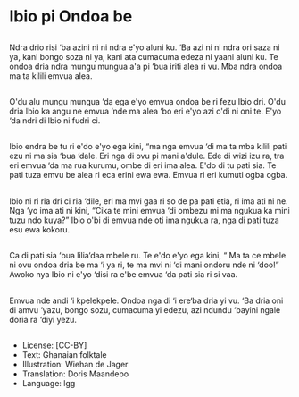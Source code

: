 # Ibio pi Ondoa be

##
Ndra drio risi ‘ba azini ni ni ndra
e'yo aluni ku. ‘Ba azi ni ni ndra
ori saza ni ya, kani bongo soza
ni ya, kani ata cumacuma
edeza ni yaani aluni ku.
Te ondoa dria ndra mungu
mungua a'a pi ‘bua iriti alea ri
vu. Mba ndra ondoa ma ta kilili
emvua alea.

##
O'du alu mungu mungua ‘da
ega e'yo emvua ondoa be ri
fezu Ibio dri.
O'du dria Ibio ka angu ne
emvua ‘nde ma alea ‘bo eri e'yo
azi o'di ni oni te. E'yo ‘da ndri di
Ibio ni fudri ci.

##
Ibio endra be tu ri e'do e'yo ega
kini, “ma nga emvua ‘di ma ta
mba kilili pati ezu ni ma sia ‘bua
‘dale. Eri nga di ovu pi mani
a'dule.
Ede di wizi izu ra, tra eri emvua
‘da ma rua kurumu, ombe di eri
ima alea.
E'do di tu pati sia. Te pati tuza
emvu be alea ri eca erini ewa
ewa. Emvua ri eri kumuti ogba
ogba.

##
Ibio ni ri ria dri ci ria ‘dile, eri
ma mvi gaa ri so de pa pati
etia, ri ima ati ni ne. Nga ‘yo
ima ati ni kini, “Cika te mini
emvua ‘di ombezu mi ma
ngukua ka mini tuzu ndo kuya?”
Ibio o'bi di emvua nde oti ima
ngukua ra, nga di pati tuza esu
ewa kokoru.

##
Ca di pati sia ‘bua lilia‘daa
mbele ru.
Te e'do e'yo ega kini, “ Ma ta ce
mbele ni ovu ondoa dria be ma
‘i ya ri, te ma mvi ni ‘di mani
ondoru nde ni ‘doo!”
Awoko nya Ibio ni e'yo ‘disi ra
e'be emvua ‘da pati sia ri si
vaa.

##
Emvua nde andi ‘i kpelekpele.
Ondoa nga di ‘i ere‘ba dria yi
vu.
‘Ba dria oni di amvu ‘yazu,
bongo sozu, cumacuma yi
edezu, azi ndundu ‘bayini ngale
doria ra ‘diyi yezu.

##
* License: [CC-BY]
* Text: Ghanaian folktale
* Illustration: Wiehan de Jager
* Translation: Doris Maandebo
* Language: lgg
